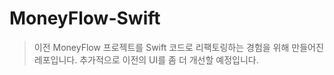 # MoneyFlow-Swift
> 이전 MoneyFlow 프로젝트를 Swift 코드로 리팩토링하는 경험을 위해 만들어진 레포입니다. 추가적으로 이전의 UI를 좀 더 개선할 예정입니다.
